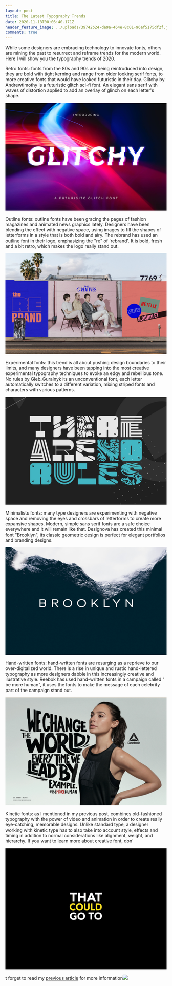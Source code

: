 ```yaml
---
layout: post
title: The Latest Typography Trends
date: 2020-11-18T00:06:40.171Z
header_feature_image: ../uploads/39742b24-de9a-464e-8c01-96af5175df2f.jfif
comments: true
---
```

While some designers are embracing technology to innovate fonts, others are mining the past to resurrect and reframe trends for the modern world. Here I will show you the typography trends of 2020.

Retro fonts: fonts from the 80s and 90s are being reintroduced into design, they are bold with tight kerning and range from older looking serif fonts, to more creative fonts that would have looked futuristic in their day. Glitchy by Andrewtimothy is a futuristic glitch sci-fi font. An elegant sans serif with waves of distortion applied to add an overlay of glinch on each letter's shape.

![](../uploads/b76641bf-e6a6-4d00-b218-a79918eeb99b.jfif)

Outline fonts: outline fonts have been gracing the pages of fashion magazines and animated news graphics lately. Designers have been blending the effect with negative space, using images to fill the shapes of letterforms in a style that is both bold and airy. The rebrand has used an outline font in their logo, emphasizing the "re" of 'rebrand'. It is bold, fresh and a bit retro, which makes the logo really stand out.

![](../uploads/9679da97352747.5ed3d4fea4967.jpg)

Experimental fonts: this trend is all about pushing design boundaries to their limits, and many designers have been tapping into the most creative experimental typography techniques to evoke an edgy and rebellious tone. No rules by Gleb_Guralnyk its an unconventional font, each letter automatically switches to a different variation, mixing striped fonts and characters with various patterns.

![](../uploads/d486510f-b362-4ebb-bec3-ddaf38529ceb.jfif)

Minimalists fonts: many type designers are experimenting with negative space and removing the eyes and crossbars of letterforms to create more expansive shapes. Modern, simple sans serif fonts are a safe choice everywhere and it will remain like that. Designova has created this minimal font "Brooklyn", its classic geometric design is perfect for elegant portfolios and branding designs.

![](../uploads/7391beae-f2ef-4ff9-90ba-b1f1680459ef.png)

Hand-written fonts: hand-written fonts are resurging as a reprieve to our over-digitalized world. There is a rise in unique and rustic hand-lettered typography as more designers dabble in this increasingly creative and ilustrative style. Reebok has used hand-written fonts in a campaign called " be more human", it uses the fonts to make the message of each celebrity part of the campaign stand out.

![](../uploads/ed748972122985.5bdc778d2e954.jpg)

Kinetic fonts: as I mentioned in my previous post, combines old-fashioned typography with the power of video and animation in order to create really eye-catching, memorable designs. Unlike standard type, a designer working with kinetic type has to also take into account style, effects and timing in addition to normal considerations like alignment, weight, and hierarchy. If you want to learn more about creative font, don'

![](../uploads/1_wa4acohcqy7uuzn3ehwxaq.gif)

t forget to read my [previous article](https://typographyspace.netlify.app/2020/11/16/what-is-kinetic-typography-animation/) for more information![](https://typographyspace.netlify.app/2020/11/16/what-is-kinetic-typography-animation/)